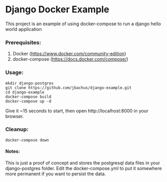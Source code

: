 # Django Docker Example
This project is an example of using docker-compose to run a django hello world application

### Prerequisites: ###
1. Docker (https://www.docker.com/community-edition)
2. docker-compose (https://docs.docker.com/compose/)
### Usage: ###
```
mkdir django-postgres
git clone https://github.com/jbachus/django-example.git
cd django-example
docker-compose build
docker-compose up -d
```
Give it ~15 seconds to start, then open http://localhost:8000 in your browser.

### Cleanup: ###
`docker-compose down`

#### Notes: ####
This is just a proof of concept and stores the postgresql data files in your django-postgres folder.  Edit the docker-compose.yml to put it somewhere more permanent if you want to persist the data.

